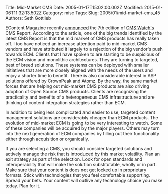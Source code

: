 Title: Mid-Market CMS
Date: 2005-01-17T15:02:00.002Z
Modified: 2015-01-06T11:32:13.502Z
Category: misc
Tags: 
Slug: 2005/01/mid-market-cms_45
Authors: Seth Gottlieb

EContent Magazine recently [announced](http://www.ecmag.net/Articles/ArticleReader.aspx?ArticleID=7506&amp;CategoryID=5) the 7th edition of [CMS Watch's](http://www.cmswatch.com/) CMS Report. According to the article, one of the big trends identified by the latest CMS Report is that the mid market of CMS products has really taken off. I too have noticed an increase attention paid to mid-market CMS vendors and have attributed it largely to a rejection of the big vendor's push towards ECM. Clients that I have spoken to are starting to be suspicious of the ECM vision and monolithic architectures. They are turning to targeted, best of breed solutions. These systems can be deployed with smaller initiatives that are more closely aligned with the needs of the users and enjoy a shorter time to benefit. There is also considerable interest in ASP solutions offered by CrownPeak and Atomz. By the way, the same market forces that are helping out mid-market CMS products are also driving adoption of Open Source CMS products. Clients are recognizing the practicality and benefits of a heterogeneous CMS infrastructure and are thinking of content integration strategies rather than ECM.  
  

In addition to being less complicated and easier to use, targeted content management solutions are considerably cheaper than ECM products. The evolution of mid-market ECM is going to be very interesting to watch. Some of these companies will be acquired by the major players. Others may turn into the next generation of ECM companies by filling out their functionality either through acquisition or organically.  
  

If you are selecting a CMS, you should consider targeted solutions and actively manage the risk that is introduced by this market volatility. Plan an exit strategy as part of the selection. Look for open standards and interoperability that will make the solution substitutable, wholly or in part. Make sure that your content is does not get locked up in proprietary formats. Stick with technologies that you feel comfortable supporting. Spread your bets. Your content will outlive any technology choice you make today. Plan for it.
